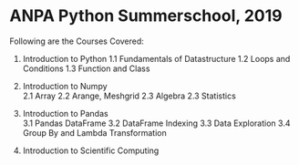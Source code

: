 # ANPA Python Summerschool, 2019

Following are the Courses Covered:

1. Introduction to Python
  1.1 Fundamentals of Datastructure
  1.2 Loops and Conditions
  1.3 Function and Class

2. Introduction to Numpy	
  2.1 Array
  2.2 Arange, Meshgrid
  2.3 Algebra
  2.3 Statistics

3. Introduction to Pandas	
  3.1 Pandas DataFrame
  3.2 DataFrame Indexing
  3.3 Data Exploration
  3.4 Group By and Lambda Transformation

4. Introduction to Scientific Computing
  
